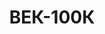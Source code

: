 ---
lang: ru
layout: featured
title: ВЕК-100К
max_weight: 100
icon: /assets/img/products/100К.png
description: "<b>Доступны по спец заказу</b></br>Диапазон: 1т... 100т</br>Высота цифры индикатора: 100мм</br>Цена деления: 50кг</br><b>Цена зависит от выбора чалочных комплектующих</b>"
---